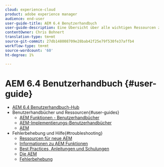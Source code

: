```yaml
---
cloud: experience-cloud
product: adobe experience manager
audience: end-user
user-guide-title: AEM 6.4 Benutzerhandbuch
user-guide-description: Eine Übersicht über alle wichtigen Ressourcen zum Verständnis, Installieren, Verwalten und Verwenden von AEM 6.4.
contentOwner: Chris Bohnert
translation-type: tm+mt
source-git-commit: 27db148008709e28bab42f25e79f530fe37affb4
workflow-type: tm+mt
source-wordcount: '60'
ht-degree: 1%

---
```



# AEM 6.4 Benutzerhandbuch {#user-guide}

+ [AEM 6.4 Benutzerhandbuch-Hub](home.md)
+ Benutzerhandbücher und Ressourcen{#user-guides}
   + [AEM Funktionen - Benutzerhandbücher](capabilities.md)
   + [AEM-Implementierungs-Benutzerhandbücher](implementation.md)
   + [AEM](resources.md)
+ Fehlerbehebung und Hilfe{#troubleshooting}
   + [Ressourcen für neue AEM](new.md)
   + [Informationen zu AEM Funktionen](learn.md)
   + [Best Practices, Anleitungen und Schulungen](best-practice.md)
   + [Die AEM](community.md)
   + [Fehlerbehebung](troubleshooting.md)
